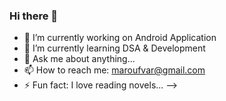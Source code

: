 ### Hi there 👋


- 🔭 I’m currently working on Android Application
- 🌱 I’m currently learning DSA & Development
- 💬 Ask me about anything...
- 📫 How to reach me: maroufvar@gmail.com
- ⚡ Fun fact: I love reading novels...
-->
